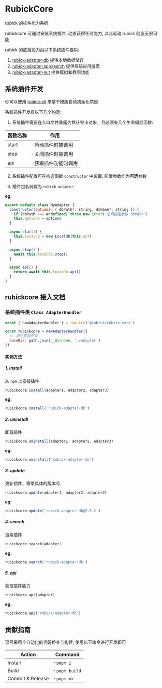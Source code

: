 # RubickCore

rubick 的插件能力系统

rubickcore 可通过安装系统插件, 动态获得任何能力, 以此驱动 rubick 创造无限可能

rubick 的底层能力由以下系统插件提供:

1. [rubick-adapter-db](./packages/rubick-adapter-db) 提供本地数据储存
2. [rubick-adapter-appsearch](./packages/rubick-adapter-appsearch) 提供系统应用搜索
3. [rubick-adapter-nut](./packages/rubick-adapter-nut) 提供模拟和截图功能

## 系统插件开发

你可以使用 [rubick-cli](https://github.com/rubickCenter/rubick-cli) 来基于模版自动初始化项目

系统插件开发有以下几个约定:

1. 系统插件需要在入口文件暴露为默认导出对象，且必须有几个生命周期函数:

| 函数名称 | 作用                 |
| -------- | -------------------- |
| start    | · 启动插件时被调用   |
| stop     | · 关闭插件时被调用   |
| api      | · 获取插件功能时调用 |

2. 系统插件配置可在构造函数 `constructor` 中设置, 配置参数均为**可选**参数

3. 插件包名前戳为 `rubick-adapter-`

**eg:**

```js
export default class MyAdapter {
  constructor(options: { dbPath?: string, dbName?: string }) {
    if (dbPath === undefined) throw new Error('必须指定参数 dbPath')
    this.options = options
  }

  async start() {
    this.localdb = new Localdb(this.opt)
  }

  async stop() {
    await this.localdb.stop()
  }

  async api() {
    return await this.localdb.api()
  }
}
```

## rubickcore 接入文档

### 系统插件类 `Class AdapterHandler`

```js
const { newAdapterHandler } = require('@rubick/rubick-core')

const rubickcore = newAdapterHandler({
  // 插件安装目录
  baseDir: path.join(__dirname, './adapter')
})
```

#### 实例方法

##### 1. install

从 `npm` 上安装插件

```js
rubickcore.install(adapter1, adapter2, adapter3)
```

**eg:**

```js
rubickcore.install('rubick-adapter-db')
```

##### 2. uninstall

卸载插件

```js
rubickcore.uninstall(adapter1, adapter2, adapter3)
```

**eg:**

```js
rubickcore.uninstall('rubick-adapter-db')
```

##### 3. update

更新插件，需带具体的版本号

```js
rubickcore.update(adapter1, adapter2, adapter3)
```

**eg:**

```js
rubickcore.update('rubick-adapter-db@0.0.2')
```

##### 4. search

搜索插件

```js
rubickcore.search(adapter)
```

**eg:**

```js
rubickcore.search('rubick-adapter-db')
```

##### 5. api

获取插件能力

```js
rubickcore.api(adapter)
```

**eg:**

```js
rubickcore.api('rubick-adapter-db')
```

## 贡献指南

项目采用全自动化的代码检查与构建, 使用以下命令进行开发即可

| Action           | Command        |
| ---------------- | -------------- |
| Install          | · `pnpm i`     |
| Build            | · `pnpm build` |
| Commit & Release | · `pnpm ok`    |
